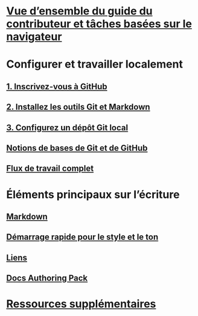 # [Vue d’ensemble du guide du contributeur et tâches basées sur le navigateur](index.md)
# Configurer et travailler localement
## [1. Inscrivez-vous à GitHub](get-started-setup-github.md)
## [2. Installez les outils Git et Markdown](get-started-setup-tools.md)
## [3. Configurez un dépôt Git local](get-started-setup-local.md)
## [Notions de bases de Git et de GitHub](git-github-fundamentals.md)
## [Flux de travail complet](how-to-write-workflows-major.md)
# Éléments principaux sur l’écriture
## [Markdown](how-to-write-use-markdown.md)
## [Démarrage rapide pour le style et le ton](style-quick-start.md)
## [Liens](how-to-write-links.md)
## [Docs Authoring Pack](how-to-write-docs-auth-pack.md)

<!--
## Creating new content

   <!--
     This page introduces the process to work locally on
     your own machine, following github flow.

     Content will be taken from the last two sections of
     how-to-contribute.md (writing new samples, and creating new content)
     and the how-to-write-workflows-major.md)
### Setup and clone source

   <!--
      This page will guide folks through the setup process
      through cloning the repo.

      It will have condensed versions of get-started-setup-github,
      get-started-setup-tools, and get-started-setup-local.

### Git and GitHub essentials

   <!--
      Explain the basics of Git and GitHub, and the GitHub flow
      process.

      Much, or all of this will be from full-workflow, and git-github-fundamentals

      The full list of repos probably doesn't belong here.
### Contribute new topics
   <!--
     Primarily new content, but will include the content from the
     how-to-write-use-markdown, style-quick-start and how-to-write-links

     Process content will also be taken from how-to-contribute.
#### Content types
#### Markdown resources
#### Tone, voice and style

### Contribute new samples

   <!--
     Primarily new content, with some taken from how-to-contribute.

     This will also point to repo-specific guidance for samples.

     We have an important decision to make here: This contributing guide
     can contain the union of all code style rules for all different languages
     and frameworks, or it can contain the intersection (coode samples must
     compile and run).

     I'm in favor of the former: Everyone writing Python should follow the Python
     guidance; everyone writing C# should follow the C# rules. Those should be 
     consistent regardless of project team.

## List of documentation repositories -->

   <!-- 
     This will take the list of repos from git-github-fundamentals
     for the public repositories.

     Open question: How to keep this up to date?
   -->
# [Ressources supplémentaires](additional-resources.md)
